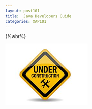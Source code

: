 ```yaml
---
layout: post101
title:  Java Developers Guide
categories: XAP101
---
```


{%wbr%}


![under-construction](/attachment_files/under-construction.jpeg)


